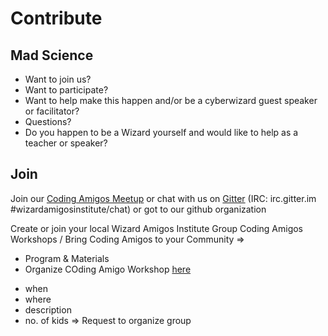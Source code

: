 [//]: # (@TODO - make this file nice)

# Contribute

## Mad Science
* Want to join us?
* Want to participate?
* Want to help make this happen and/or be a cyberwizard guest speaker or facilitator?
* Questions?
* Do you happen to be a Wizard yourself and would like to help as a teacher or speaker?

## Join
Join our [Coding Amigos Meetup](http://meetup.com/codingamigos) or chat with us on [Gitter](https://gitter.im/wizardamigosinstitute/chat) (IRC: irc.gitter.im #wizardamigosinstitute/chat) or got to our github organization

Create or join your local Wizard Amigos Institute Group
Coding Amigos Workshops / Bring Coding Amigos to your Community =>
* Program & Materials
* Organize COding Amigo Workshop [here](...)
- when
- where
- description
- no. of kids
=> Request to organize group

